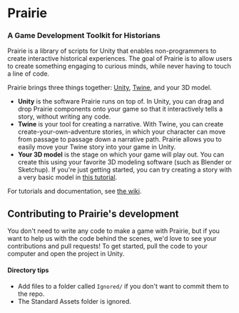 # Prairie
### A Game Development Toolkit for Historians

Prairie is a library of scripts for Unity that enables non-programmers to create interactive historical experiences. The goal of  Prairie is to allow users to create something engaging to curious minds, while never having to touch a line of code.

Prairie brings three things together: [Unity](https://unity3d.com/), [Twine](twinery.org), and your 3D model. 
* **Unity** is the software Prairie runs on top of. In Unity, you can drag and drop Prairie components onto your game so that it interactively tells a story, without writing any code.
* **Twine** is your tool for creating a narrative. With Twine, you can create create-your-own-adventure stories, in which your character can move from passage to passage down a narrative path. Prairie allows you to easily move your Twine story into your game in Unity.
* **Your 3D model** is the stage on which your game will play out. You can create this using your favorite 3D modeling software (such as Blender or Sketchup). If you're just getting started, you can try creating a story with a very basic model in [this tutorial](https://github.com/mjavaly/Prairie/wiki/Workflow-walkthrough:-Creating-a-basic-story-with-Prairie).

For tutorials and documentation, see [the wiki](https://github.com/mjavaly/Prairie/wiki).

## Contributing to Prairie's development
You don't need to write any code to make a game with Prairie, but if you want to help us with the code behind the scenes, we'd love to see your contributions and pull requests! To get started, pull the code to your computer and open the project in Unity.

#### Directory tips
* Add files to a folder called `Ignored/` if you don't want to commit them to the repo.
* The Standard Assets folder is ignored.
